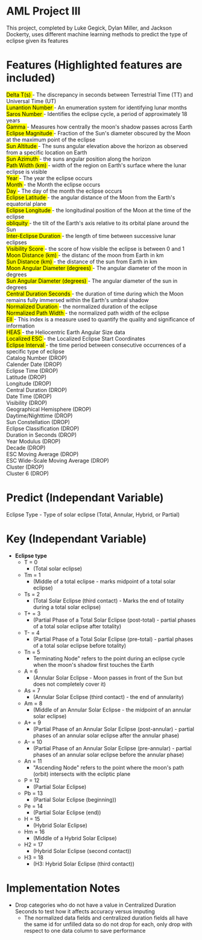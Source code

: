 # AML Project III
This project, completed by Luke Gegick, Dylan Miller, and Jackson Dockerty, uses different machine learning
methods to predict the type of eclipse given its features

# Features (Highlighted features are included)
<mark> Delta T(s) </mark>- The discrepancy in seconds between Terrestrial Time (TT) and Universal Time (UT) <br>
<mark> Lunantion Number </mark>- An enumeration system for identifying lunar months <br>
<mark> Saros Number </mark>- Identifies the eclipse cycle, a period of approximately 18 years <br>
<mark> Gamma </mark>- Measures how centrally the moon's shadow passes across Earth <br>
<mark> Eclipse Magnitude </mark>- Fraction of the Sun's diameter obscured by the Moon at the maximum point of the eclipse <br>
<mark> Sun Altitude </mark>- The suns angular elevation above the horizon as observed from a specific location on Earth <br>
<mark> Sun Azimuth </mark>- the suns angular position along the horizon <br>
<mark> Path Width (km) </mark>-  width of the region on Earth's surface where the lunar eclipse is visible <br>
<mark> Year </mark>- The year the eclipse occurs <br>
<mark> Month </mark>- the Month the eclipse occurs <br>
<mark> Day </mark>- The day of the month the eclipse occurs <br>
<mark> Eclipse Latitude </mark>- the angular distance of the Moon from the Earth's equatorial plane <br>
<mark> Eclipse Longitude </mark>- the longitudinal position of the Moon at the time of the eclipse <br>
<mark> obliquity </mark>- the tilt of the Earth's axis relative to its orbital plane around the Sun <br>
<mark> Inter-Eclipse Duration </mark>- the length of time between successive lunar eclipses <br>
<mark> Visibility Score </mark> -  the score of how visible the eclipse is between 0 and 1<br>
<mark> Moon Distance (km) </mark> - the distanc of the moon from Earth in km  <br>
<mark> Sun Distance (km) </mark> - the distance of the sun from Earth in km <br>
<mark> Moon Angular Diameter (degrees) </mark> - The angular diameter of the moon in degrees <br>
<mark> Sun Angular Diameter (degrees) </mark> - The angular diameter of the sun in degrees <br>
<mark> Central Duration Seconds </mark>- the duration of time during which the Moon remains fully immersed within the Earth's umbral shadow <br>
<mark> Normalized Duration </mark> - the normalized duration of the eclipse <br>
<mark> Normalized Path Width </mark> - the normalized path width of the eclipse <br>
<mark> EII </mark>- This index is a measure used to quantify the quality and significance of information <br>
<mark> HEAS </mark> - the Heliocentric Earth Angular Size data <br>
<mark> Localized ESC </mark> - the Localized Eclipse Start Coordinates <br>
<mark> Eclipse Interval </mark> -  the time period between consecutive occurrences of a specific type of eclipse <br>
Catalog Number (DROP) <br>
Calender Date (DROP) <br>
 Eclipse Time (DROP) <br>
Latitude (DROP) <br>
Longitude (DROP) <br>
 Central Duration (DROP) <br>
Date Time (DROP) <br>
Visibility (DROP) <br>
Geographical Hemisphere (DROP) <br>
Daytime/Nighttime (DROP) <br>
Sun Constellation (DROP) <br>
Eclipse Classification (DROP) <br>
Duration in Seconds (DROP) <br>
Year Modulus (DROP) <br>
Decade (DROP) <br>
ESC Moving Average (DROP) <br>
ESC Wide-Scale Moving Average (DROP) <br>
Cluster (DROP) <br>
Cluster 6 (DROP) <br>

# Predict (Independant Variable)
Eclipse Type - Type of solar eclipse (Total, Annular, Hybrid, or Partial)

# Key (Independant Variable)
- <strong> Eclipse type </strong>
    - T = 0 
        - (Total solar eclipse)
    - Tm = 1 
        - (Middle of a total eclipse - marks midpoint of a total solar eclipse)
    - Ts = 2 
        - (Total Solar Eclipse (third contact) - Marks the end of totality during a total solar eclipse)
    - T+ = 3 
        - (Partial Phase of a Total Solar Eclipse (post-total) - partial phases of a total solar eclipse after totality)
    - T- = 4 
        - (Partial Phase of a Total Solar Eclipse (pre-total) - partial phases of a total solar eclipse before totality)
    - Tn = 5
        - Terminating Node" refers to the point during an eclipse cycle when the moon's shadow first touches the Earth
    - A = 6 
        - (Annular Solar Eclipse - Moon passes in front of the Sun but does not completely cover it)
    - As = 7 
        - (Annular Solar Eclipse (third contact) - the end of annularity)
    - Am = 8 
        - (Middle of an Annular Solar Eclipse - the midpoint of an annular solar eclipse)
    - A+ = 9 
        - (Partial Phase of an Annular Solar Eclipse (post-annular) - partial phases of an annular solar eclipse after the annular phase)
    - A- = 10 
        - (Partial Phase of an Annular Solar Eclipse (pre-annular) - partial phases of an annular solar eclipse before the annular phase)
    - An = 11 
        - "Ascending Node" refers to the point where the moon's path (orbit) intersects with the ecliptic plane 
    - P = 12
        - (Partial Solar Eclipse)
    - Pb = 13
        - (Partial Solar Eclipse (beginning))
    - Pe = 14
        -  (Partial Solar Eclipse (end))
    - H = 15
        - (Hybrid Solar Eclipse)
    - Hm = 16
        - (Middle of a Hybrid Solar Eclipse)
    - H2 = 17
        - (Hybrid Solar Eclipse (second contact))
    - H3 = 18
        - (H3: Hybrid Solar Eclipse (third contact))

# Implementation Notes
- Drop categories who do not have a value in Centralized Duration Seconds to test how it affects accuracy versus imputing
    - The normalized data fields and centralized duration fields all have the same id for unfilled data so do not drop for each, only drop with respect to one data column to save performance
